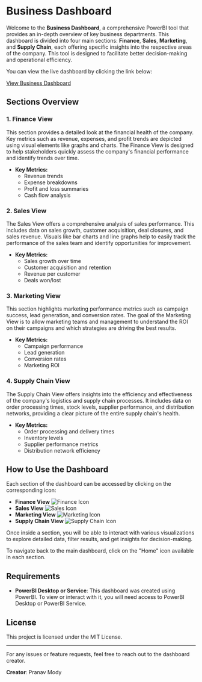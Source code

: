 # Business Dashboard

Welcome to the **Business Dashboard**, a comprehensive PowerBI tool that provides an in-depth overview of key business departments. This dashboard is divided into four main sections: **Finance**, **Sales**, **Marketing**, and **Supply Chain**, each offering specific insights into the respective areas of the company. This tool is designed to facilitate better decision-making and operational efficiency.

You can view the live dashboard by clicking the link below:

[View Business Dashboard](https://app.powerbi.com/view?r=eyJrIjoiM2Y0Nzc0ZDAtODcyZS00N2Y2LWI0ZGItMzIwZDkxZjk0Y2Q1IiwidCI6IjhkMjgxZDFkLTljNGQtNGJmNy1iMTZlLTAzMmQxNWRlOWY2YyIsImMiOjN9)

## Sections Overview

### 1. **Finance View**
This section provides a detailed look at the financial health of the company. Key metrics such as revenue, expenses, and profit trends are depicted using visual elements like graphs and charts. The Finance View is designed to help stakeholders quickly assess the company's financial performance and identify trends over time.

- **Key Metrics:**
  - Revenue trends
  - Expense breakdowns
  - Profit and loss summaries
  - Cash flow analysis

### 2. **Sales View**
The Sales View offers a comprehensive analysis of sales performance. This includes data on sales growth, customer acquisition, deal closures, and sales revenue. Visuals like bar charts and line graphs help to easily track the performance of the sales team and identify opportunities for improvement.

- **Key Metrics:**
  - Sales growth over time
  - Customer acquisition and retention
  - Revenue per customer
  - Deals won/lost

### 3. **Marketing View**
This section highlights marketing performance metrics such as campaign success, lead generation, and conversion rates. The goal of the Marketing View is to allow marketing teams and management to understand the ROI on their campaigns and which strategies are driving the best results.

- **Key Metrics:**
  - Campaign performance
  - Lead generation
  - Conversion rates
  - Marketing ROI

### 4. **Supply Chain View**
The Supply Chain View offers insights into the efficiency and effectiveness of the company's logistics and supply chain processes. It includes data on order processing times, stock levels, supplier performance, and distribution networks, providing a clear picture of the entire supply chain's health.

- **Key Metrics:**
  - Order processing and delivery times
  - Inventory levels
  - Supplier performance metrics
  - Distribution network efficiency

## How to Use the Dashboard

Each section of the dashboard can be accessed by clicking on the corresponding icon:
- **Finance View** ![Finance Icon](path/to/finance_icon)
- **Sales View** ![Sales Icon](path/to/sales_icon)
- **Marketing View** ![Marketing Icon](path/to/marketing_icon)
- **Supply Chain View** ![Supply Chain Icon](path/to/supply_chain_icon)

Once inside a section, you will be able to interact with various visualizations to explore detailed data, filter results, and get insights for decision-making.

To navigate back to the main dashboard, click on the "Home" icon available in each section.

## Requirements

- **PowerBI Desktop or Service**: This dashboard was created using PowerBI. To view or interact with it, you will need access to PowerBI Desktop or PowerBI Service.

## License

This project is licensed under the MIT License.

---
For any issues or feature requests, feel free to reach out to the dashboard creator.

**Creator**: Pranav Mody  
